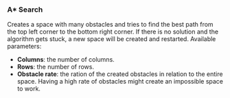 ###  A* Search
Creates a space with many obstacles and tries to find the best path from the top left corner to the bottom right corner. If there is no solution and the algorithm gets stuck, a new space will be created and restarted.
Available parameters:
  - **Columns**: the number of columns.
  - **Rows**: the number of rows.
  - **Obstacle rate**: the ration of the created obstacles in relation to the entire space. Having a high rate of obstacles might create an impossible space to work.
